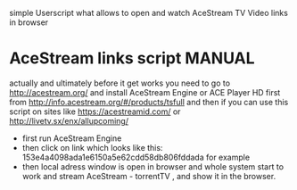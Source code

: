 simple Userscript what allows to open and watch AceStream TV Video links in browser

AceStream links script MANUAL
=============================

actually and ultimately before it get works you need to go to http://acestream.org/ and install AceStream Engine  or  ACE Player HD first from http://info.acestream.org/#/products/tsfull
and then if you can use this script on sites like https://acestreamid.com/  or  http://livetv.sx/enx/allupcoming/

- first run AceStream Engine
- then click on link which looks like this: 153e4a4098ada1e6150a5e62cdd58db806fddada for example
- then local adress window is open in browser and whole system start to work and stream AceStream - torrentTV , and show it in the browser.
